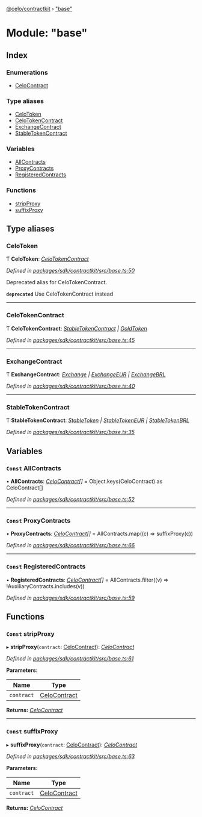[@celo/contractkit](../README.md) › ["base"](_base_.md)

# Module: "base"

## Index

### Enumerations

* [CeloContract](../enums/_base_.celocontract.md)

### Type aliases

* [CeloToken](_base_.md#celotoken)
* [CeloTokenContract](_base_.md#celotokencontract)
* [ExchangeContract](_base_.md#exchangecontract)
* [StableTokenContract](_base_.md#stabletokencontract)

### Variables

* [AllContracts](_base_.md#const-allcontracts)
* [ProxyContracts](_base_.md#const-proxycontracts)
* [RegisteredContracts](_base_.md#const-registeredcontracts)

### Functions

* [stripProxy](_base_.md#const-stripproxy)
* [suffixProxy](_base_.md#const-suffixproxy)

## Type aliases

###  CeloToken

Ƭ **CeloToken**: *[CeloTokenContract](_base_.md#celotokencontract)*

*Defined in [packages/sdk/contractkit/src/base.ts:50](https://github.com/celo-org/celo-monorepo/blob/master/packages/sdk/contractkit/src/base.ts#L50)*

Deprecated alias for CeloTokenContract.

**`deprecated`** Use CeloTokenContract instead

___

###  CeloTokenContract

Ƭ **CeloTokenContract**: *[StableTokenContract](_base_.md#stabletokencontract) | [GoldToken](../enums/_base_.celocontract.md#goldtoken)*

*Defined in [packages/sdk/contractkit/src/base.ts:45](https://github.com/celo-org/celo-monorepo/blob/master/packages/sdk/contractkit/src/base.ts#L45)*

___

###  ExchangeContract

Ƭ **ExchangeContract**: *[Exchange](../enums/_base_.celocontract.md#exchange) | [ExchangeEUR](../enums/_base_.celocontract.md#exchangeeur) | [ExchangeBRL](../enums/_base_.celocontract.md#exchangebrl)*

*Defined in [packages/sdk/contractkit/src/base.ts:40](https://github.com/celo-org/celo-monorepo/blob/master/packages/sdk/contractkit/src/base.ts#L40)*

___

###  StableTokenContract

Ƭ **StableTokenContract**: *[StableToken](../enums/_base_.celocontract.md#stabletoken) | [StableTokenEUR](../enums/_base_.celocontract.md#stabletokeneur) | [StableTokenBRL](../enums/_base_.celocontract.md#stabletokenbrl)*

*Defined in [packages/sdk/contractkit/src/base.ts:35](https://github.com/celo-org/celo-monorepo/blob/master/packages/sdk/contractkit/src/base.ts#L35)*

## Variables

### `Const` AllContracts

• **AllContracts**: *[CeloContract](../enums/_base_.celocontract.md)[]* = Object.keys(CeloContract) as CeloContract[]

*Defined in [packages/sdk/contractkit/src/base.ts:52](https://github.com/celo-org/celo-monorepo/blob/master/packages/sdk/contractkit/src/base.ts#L52)*

___

### `Const` ProxyContracts

• **ProxyContracts**: *[CeloContract](../enums/_base_.celocontract.md)[]* = AllContracts.map((c) => suffixProxy(c))

*Defined in [packages/sdk/contractkit/src/base.ts:66](https://github.com/celo-org/celo-monorepo/blob/master/packages/sdk/contractkit/src/base.ts#L66)*

___

### `Const` RegisteredContracts

• **RegisteredContracts**: *[CeloContract](../enums/_base_.celocontract.md)[]* = AllContracts.filter((v) => !AuxiliaryContracts.includes(v))

*Defined in [packages/sdk/contractkit/src/base.ts:59](https://github.com/celo-org/celo-monorepo/blob/master/packages/sdk/contractkit/src/base.ts#L59)*

## Functions

### `Const` stripProxy

▸ **stripProxy**(`contract`: [CeloContract](../enums/_base_.celocontract.md)): *[CeloContract](../enums/_base_.celocontract.md)*

*Defined in [packages/sdk/contractkit/src/base.ts:61](https://github.com/celo-org/celo-monorepo/blob/master/packages/sdk/contractkit/src/base.ts#L61)*

**Parameters:**

Name | Type |
------ | ------ |
`contract` | [CeloContract](../enums/_base_.celocontract.md) |

**Returns:** *[CeloContract](../enums/_base_.celocontract.md)*

___

### `Const` suffixProxy

▸ **suffixProxy**(`contract`: [CeloContract](../enums/_base_.celocontract.md)): *[CeloContract](../enums/_base_.celocontract.md)*

*Defined in [packages/sdk/contractkit/src/base.ts:63](https://github.com/celo-org/celo-monorepo/blob/master/packages/sdk/contractkit/src/base.ts#L63)*

**Parameters:**

Name | Type |
------ | ------ |
`contract` | [CeloContract](../enums/_base_.celocontract.md) |

**Returns:** *[CeloContract](../enums/_base_.celocontract.md)*
